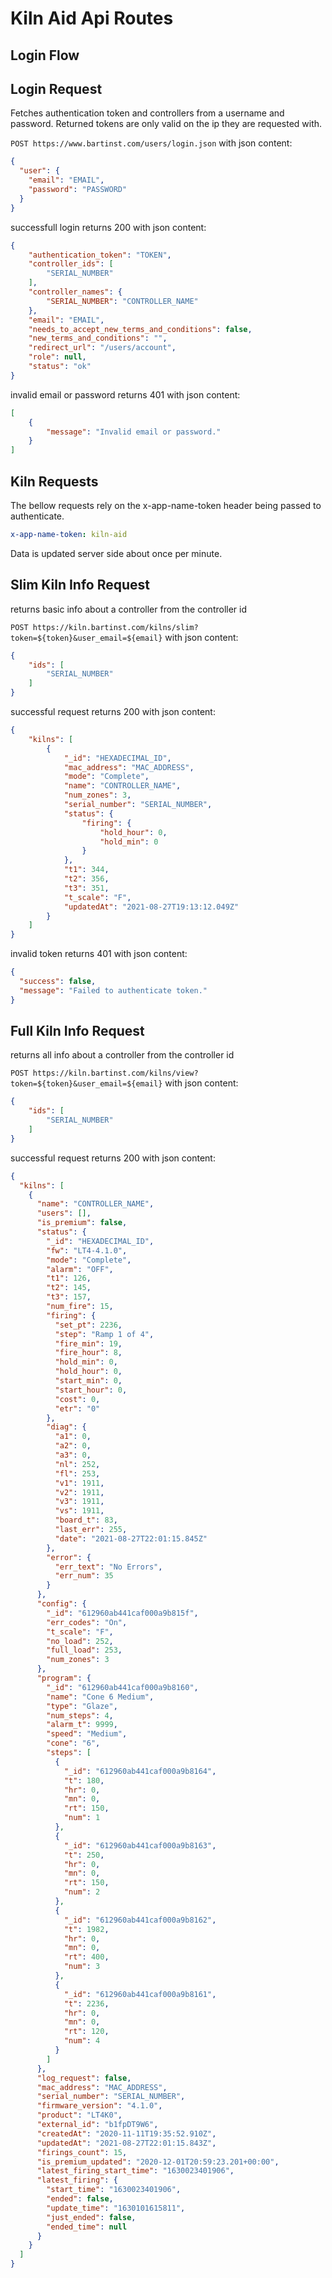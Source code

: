 # Kiln Aid Api Routes

## Login Flow

## Login Request

Fetches authentication token and controllers from a username and password.
Returned tokens are only valid on the ip they are requested with.

`POST https://www.bartinst.com/users/login.json` with json content:

```json
{
  "user": {
    "email": "EMAIL",
    "password": "PASSWORD"
  }
}
```

successfull login returns 200 with json content:

```json
{
    "authentication_token": "TOKEN",
    "controller_ids": [
        "SERIAL_NUMBER"
    ],
    "controller_names": {
        "SERIAL_NUMBER": "CONTROLLER_NAME"
    },
    "email": "EMAIL",
    "needs_to_accept_new_terms_and_conditions": false,
    "new_terms_and_conditions": "",
    "redirect_url": "/users/account",
    "role": null,
    "status": "ok"
}
```

invalid email or password returns 401 with json content:

```json
[
    {
        "message": "Invalid email or password."
    }
]
```

## Kiln Requests

The bellow requests rely on the x-app-name-token header being passed to authenticate.

```yml
x-app-name-token: kiln-aid
```

Data is updated server side about once per minute.

## Slim Kiln Info Request

returns basic info about a controller from the controller id

`POST https://kiln.bartinst.com/kilns/slim?token=${token}&user_email=${email}` with json content:

```json
{
    "ids": [
        "SERIAL_NUMBER"
    ]
}
```

successful request returns 200 with json content:

```json
{
    "kilns": [
        {
            "_id": "HEXADECIMAL_ID",
            "mac_address": "MAC_ADDRESS",
            "mode": "Complete",
            "name": "CONTROLLER_NAME",
            "num_zones": 3,
            "serial_number": "SERIAL_NUMBER",
            "status": {
                "firing": {
                    "hold_hour": 0,
                    "hold_min": 0
                }
            },
            "t1": 344,
            "t2": 356,
            "t3": 351,
            "t_scale": "F",
            "updatedAt": "2021-08-27T19:13:12.049Z"
        }
    ]
}
```

invalid token returns 401 with json content:

```json
{
  "success": false,
  "message": "Failed to authenticate token."
}
```

## Full Kiln Info Request

returns all info about a controller from the controller id

`POST https://kiln.bartinst.com/kilns/view?token=${token}&user_email=${email}` with json content:

```json
{
    "ids": [
        "SERIAL_NUMBER"
    ]
}
```

successful request returns 200 with json content:

```json
{
  "kilns": [
    {
      "name": "CONTROLLER_NAME",
      "users": [],
      "is_premium": false,
      "status": {
        "_id": "HEXADECIMAL_ID",
        "fw": "LT4-4.1.0",
        "mode": "Complete",
        "alarm": "OFF",
        "t1": 126,
        "t2": 145,
        "t3": 157,
        "num_fire": 15,
        "firing": {
          "set_pt": 2236,
          "step": "Ramp 1 of 4",
          "fire_min": 19,
          "fire_hour": 8,
          "hold_min": 0,
          "hold_hour": 0,
          "start_min": 0,
          "start_hour": 0,
          "cost": 0,
          "etr": "0"
        },
        "diag": {
          "a1": 0,
          "a2": 0,
          "a3": 0,
          "nl": 252,
          "fl": 253,
          "v1": 1911,
          "v2": 1911,
          "v3": 1911,
          "vs": 1911,
          "board_t": 83,
          "last_err": 255,
          "date": "2021-08-27T22:01:15.845Z"
        },
        "error": {
          "err_text": "No Errors",
          "err_num": 35
        }
      },
      "config": {
        "_id": "612960ab441caf000a9b815f",
        "err_codes": "On",
        "t_scale": "F",
        "no_load": 252,
        "full_load": 253,
        "num_zones": 3
      },
      "program": {
        "_id": "612960ab441caf000a9b8160",
        "name": "Cone 6 Medium",
        "type": "Glaze",
        "num_steps": 4,
        "alarm_t": 9999,
        "speed": "Medium",
        "cone": "6",
        "steps": [
          {
            "_id": "612960ab441caf000a9b8164",
            "t": 180,
            "hr": 0,
            "mn": 0,
            "rt": 150,
            "num": 1
          },
          {
            "_id": "612960ab441caf000a9b8163",
            "t": 250,
            "hr": 0,
            "mn": 0,
            "rt": 150,
            "num": 2
          },
          {
            "_id": "612960ab441caf000a9b8162",
            "t": 1982,
            "hr": 0,
            "mn": 0,
            "rt": 400,
            "num": 3
          },
          {
            "_id": "612960ab441caf000a9b8161",
            "t": 2236,
            "hr": 0,
            "mn": 0,
            "rt": 120,
            "num": 4
          }
        ]
      },
      "log_request": false,
      "mac_address": "MAC_ADDRESS",
      "serial_number": "SERIAL_NUMBER",
      "firmware_version": "4.1.0",
      "product": "LT4K0",
      "external_id": "b1fpDT9W6",
      "createdAt": "2020-11-11T19:35:52.910Z",
      "updatedAt": "2021-08-27T22:01:15.843Z",
      "firings_count": 15,
      "is_premium_updated": "2020-12-01T20:59:23.201+00:00",
      "latest_firing_start_time": "1630023401906",
      "latest_firing": {
        "start_time": "1630023401906",
        "ended": false,
        "update_time": "1630101615811",
        "just_ended": false,
        "ended_time": null
      }
    }
  ]
}
```
